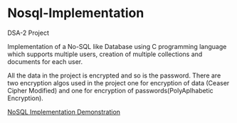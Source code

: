 # Nosql-Implementation
DSA-2 Project

Implementation of a No-SQL like Database using C programming language which supports multiple users, creation of multiple collections and documents for each user.

All the data in the project is encrypted and so is the password. 
There are two encryption algos used in the project one for encryption of data (Ceaser Cipher Modified) and one for encryption of passwords(PolyAplhabetic Encryption).


[NoSQL Implementation Demonstration](https://github.com/PratyayDhond/Nosql-Implementation/assets/80563848/e44d2304-6300-4eed-91f2-b6b066a9dec5)
